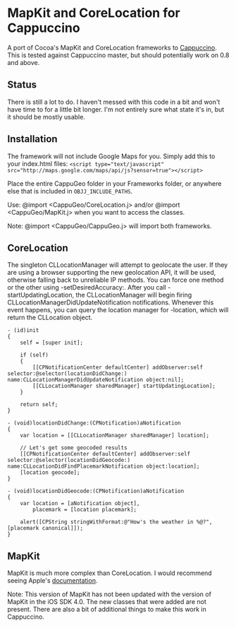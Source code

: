 # MapKit and CoreLocation for Cappuccino
A port of Cocoa's MapKit and CoreLocation frameworks to [Cappuccino](http://cappuccino.org).
This is tested against Cappuccino master, but should potentially work on 0.8 and above.

## Status
There is still a lot to do. I haven't messed with this code in a bit and won't have time to for a little bit longer. I'm not entirely sure what state it's in, but it should be mostly usable.

## Installation
The framework will not include Google Maps for you. Simply add this to your index.html files:
	`<script type="text/javascript" src="http://maps.google.com/maps/api/js?sensor=true"></script>`

Place the entire CappuGeo folder in your Frameworks folder, or anywhere else that is included in `OBJJ_INCLUDE_PATHS`.

Use:
@import <CappuGeo/CoreLocation.j>
and/or
@import <CappuGeo/MapKit.j>
when you want to access the classes.

Note:
@import <CappuGeo/CappuGeo.j>
will import both frameworks.

## CoreLocation
The singleton CLLocationManager will attempt to geolocate the user. If they are using a browser supporting the new geolocation API, it will be used, otherwise falling back to unreliable IP methods.
You can force one method or the other using -setDesiredAccuracy:. After you call -startUpdatingLocation, the CLLocationManager will begin firing CLLocationManagerDidUpdateNotification notifications.
Whenever this event happens, you can query the location manager for -location, which will return the CLLocation object.

	- (id)init
	{
		self = [super init];
		
		if (self)
		{
			[[CPNotificationCenter defaultCenter] addObserver:self selector:@selector(locationDidChange:) name:CLLocationManagerDidUpdateNotification object:nil];
			[[CLLocationManager sharedManager] startUpdatingLocation];
		}
		
		return self;
	}
	
	- (void)locationDidChange:(CPNotification)aNotification
	{
		var location = [[CLLocationManager sharedManager] location];
		
		// Let's get some geocoded results
		[[CPNotificationCenter defaultCenter] addObserver:self selector:@selector(locationDidGeocode:) name:CLLocationDidFindPlacemarkNotification object:location];
		[location geocode];
	}
	
	- (void)locationDidGeocode:(CPNotification)aNotification
	{
		var location = [aNotification object],
			placemark = [location placemark];
		
		alert([CPString stringWithFormat:@"How's the weather in %@?", [placemark canonical]]);
	}

## MapKit
MapKit is much more complex than CoreLocation. I would recommend seeing Apple's [documentation](http://developer.apple.com/iphone/library/documentation/MapKit/Reference/MapKit_Framework_Reference/index.html).

Note: This version of MapKit has not been updated with the version of MapKit in the iOS SDK 4.0. The new classes that were added are not present. There are also a bit of additional things to make this work in Cappuccino.
